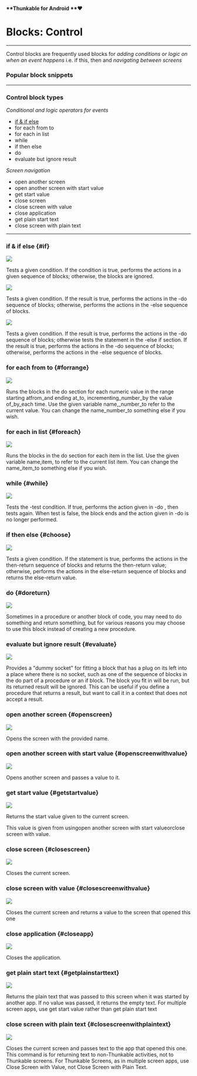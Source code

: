 #### **Thunkable for Android **❤

# Blocks: Control

---

Control blocks are frequently used blocks for _adding conditions or logic on when an event happens_ i.e. if this, then and _navigating between screens_

### Popular block snippets



---

### Control block types

_Conditional and logic operators for events_

* [if & if else](#if)
* for each from to
* for each in list
* while
* if then else
* do
* evaluate but ignore result

_Screen navigation_

* open another screen
* open another screen with start value
* get start value
* close screen
* close screen with value
* close application
* get plain start text
* close screen with plain text

---

### if & if else {#if}

![](https://thunkable.com/explore/img/blocks/control/if.png)

Tests a given condition. If the condition is true, performs the actions in a given sequence of blocks; otherwise, the blocks are ignored.

![](https://thunkable.com/explore/img/blocks/control/ifelse.png)

Tests a given condition. If the result is true, performs the actions in the -do sequence of blocks; otherwise, performs the actions in the -else sequence of blocks.

![](https://thunkable.com/explore/img/blocks/control/ifelseif.png)

Tests a given condition. If the result is true, performs the actions in the -do sequence of blocks; otherwise tests the statement in the -else if section. If the result is true, performs the actions in the -do sequence of blocks; otherwise, performs the actions in the -else sequence of blocks.

### for each from to {#forrange}

![](https://thunkable.com/explore/img/blocks/control/forrange.png)

Runs the blocks in the do section for each numeric value in the range starting atfrom\_and ending at\_to, incrementing\_number\_by the value of\_by\_each time. Use the given variable name,\_number\_to refer to the current value. You can change the name\_number\_to something else if you wish.

### for each in list {#foreach}

![](https://thunkable.com/explore/img/blocks/control/foreach.png)

Runs the blocks in the do section for each item in the list. Use the given variable name,item, to refer to the current list item. You can change the name\_item\_to something else if you wish.

### while {#while}

![](https://thunkable.com/explore/img/blocks/control/while.png)

Tests the -test condition. If true, performs the action given in -do , then tests again. When test is false, the block ends and the action given in -do is no longer performed.

### if then else {#choose}

![](https://thunkable.com/explore/img/blocks/control/choose.png)

Tests a given condition. If the statement is true, performs the actions in the then-return sequence of blocks and returns the then-return value; otherwise, performs the actions in the else-return sequence of blocks and returns the else-return value.

### do {#doreturn}

![](https://thunkable.com/explore/img/blocks/control/doreturn.png)

Sometimes in a procedure or another block of code, you may need to do something and return something, but for various reasons you may choose to use this block instead of creating a new procedure.

### evaluate but ignore result {#evaluate}

![](https://thunkable.com/explore/img/blocks/control/evaluate.png)

Provides a "dummy socket" for fitting a block that has a plug on its left into a place where there is no socket, such as one of the sequence of blocks in the do part of a procedure or an if block. The block you fit in will be run, but its returned result will be ignored. This can be useful if you define a procedure that returns a result, but want to call it in a context that does not accept a result.

### open another screen {#openscreen}

![](https://thunkable.com/explore/img/blocks/control/openscreen.png)

Opens the screen with the provided name.

### open another screen with start value {#openscreenwithvalue}

![](https://thunkable.com/explore/img/blocks/control/openscreenwithvalue.png)

Opens another screen and passes a value to it.

### get start value {#getstartvalue}

![](https://thunkable.com/explore/img/blocks/control/getstartvalue.png)

Returns the start value given to the current screen.

This value is given from usingopen another screen with start valueorclose screen with value.

### close screen {#closescreen}

![](https://thunkable.com/explore/img/blocks/control/closescreen.png)

Closes the current screen.

### close screen with value {#closescreenwithvalue}

![](https://thunkable.com/explore/img/blocks/control/closescreenwithvalue.png)

Closes the current screen and returns a value to the screen that opened this one

### close application {#closeapp}

![](https://thunkable.com/explore/img/blocks/control/closeapp.png)

Closes the application.

### get plain start text {#getplainstarttext}

![](https://thunkable.com/explore/img/blocks/control/getplainstarttext.png)

Returns the plain text that was passed to this screen when it was started by another app. If no value was passed, it returns the empty text. For multiple screen apps, use get start value rather than get plain start text

### close screen with plain text {#closescreenwithplaintext}

![](https://thunkable.com/explore/img/blocks/control/closescreenwithplaintext.png)

Closes the current screen and passes text to the app that opened this one. This command is for returning text to non-Thunkable activities, not to Thunkable screens. For Thunkable Screens, as in multiple screen apps, use Close Screen with Value, not Close Screen with Plain Text.

